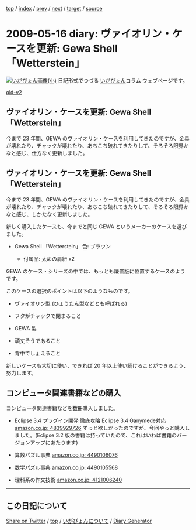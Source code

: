 [top](../index.html) 
 / [index](index.html) 
 / [prev](https://igapyon.github.io/diary/2009/ig090506.html) 
 / [next](https://igapyon.github.io/diary/2009/ig090518.html) 
 / [target](https://igapyon.github.io/diary/2009/ig090516.html) 
 / [source](https://github.com/igapyon/diary/blob/gh-pages/2009/ig090516.html.src.md) 

2009-05-16 diary: ヴァイオリン・ケースを更新: Gewa Shell 「Wetterstein」
=====================================================================================================
[![いがぴょん画像(小)](https://igapyon.github.io/diary/images/iga200306s.jpg "いがぴょん")](https://igapyon.github.io/diary/memo/memoigapyon.html) 日記形式でつづる [いがぴょん](https://igapyon.github.io/diary/memo/memoigapyon.html)コラム ウェブページです。

[old-v2](ig090516-orig.html)

## ヴァイオリン・ケースを更新: Gewa Shell 「Wetterstein」

今まで 23 年間、GEWA のヴァイオリン・ケースを利用してきたのですが、金具が壊れたり、チャックが壊れたり、あちこち破れてきたりして、そろそろ限界かなと感じ、仕方なく更新しました。


## ヴァイオリン・ケースを更新: Gewa Shell 「Wetterstein」

今まで 23 年間、GEWA のヴァイオリン・ケースを利用してきたのですが、金具が壊れたり、チャックが壊れたり、あちこち破れてきたりして、そろそろ限界かなと感じ、しかたなく更新しました。

新しく購入したケースも、今までと同じ GEWA というメーカーのケースを選びました。

* Gewa Shell 「Wetterstein」 色: ブラウン
  
  * 付属品: 太めの肩紐 x2
  

GEWA のケース・シリーズの中では、もっとも廉価版に位置するケースのようです。

このケースの選択のポイントは以下のようなものです。

* ヴァイオリン型 (ひょうたん型などとも呼ばれる)
  
* フタがチャックで閉まること
  
* GEWA 製
  
* 頑丈そうであること
  
* 背中でしょえること

新しいケースも大切に使い、できれば 20 年以上使い続けることができるよう、努力します。

## コンピュータ関連書籍などの購入

コンピュータ関連書籍などを数冊購入しました。

* Eclipse 3.4 プラグイン開発 徹底攻略 Eclipse 3.4 Ganymede対応
  [amazon.co.jp: 4839929726](http://www.amazon.co.jp/exec/obidos/ASIN/4839929726/igapyondiary-22)
  ずっと欲しかったのですが、今回やっと購入しました。(Eclipse 3.2 版の書籍は持っていたので、これはいわば書籍のバージョンアップにあたります)
  
* 算数パズル事典
  [amazon.co.jp: 4490106076](http://www.amazon.co.jp/exec/obidos/ASIN/4490106076/igapyondiary-22)
  
* 数学パズル事典
  [amazon.co.jp: 4490105568](http://www.amazon.co.jp/exec/obidos/ASIN/4490105568/igapyondiary-22)
  
* 理科系の作文技術
  [amazon.co.jp: 4121006240](http://www.amazon.co.jp/exec/obidos/ASIN/4121006240/igapyondiary-22)

----------------------------------------------------------------------------------------------------

## この日記について

[Share on Twitter](https://twitter.com/intent/tweet?hashtags=igapyon%2Cdiary%2C%E3%81%84%E3%81%8C%E3%81%B4%E3%82%87%E3%82%93&text=%E3%83%B4%E3%82%A1%E3%82%A4%E3%82%AA%E3%83%AA%E3%83%B3%E3%83%BB%E3%82%B1%E3%83%BC%E3%82%B9%E3%82%92%E6%9B%B4%E6%96%B0%3A+Gewa+Shell+%E3%80%8CWetterstein%E3%80%8D&url=https%3A%2F%2Figapyon.github.io%2Fdiary%2F2009%2Fig090516.html) / [top](../index.html) / [いがぴょんについて](https://igapyon.github.io/diary/memo/memoigapyon.html) / [Diary Generator](https://github.com/igapyon/igapyonv3)
